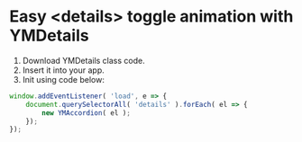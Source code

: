 # Easy \<details> toggle animation with YMDetails

1. Download YMDetails class code.
1. Insert it into your app.
1. Init using code below:
 
```js
window.addEventListener( 'load', e => {
	document.querySelectorAll( 'details' ).forEach( el => {
		new YMAccordion( el );
	});
});
```
